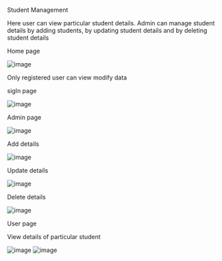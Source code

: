 Student Management
 
Here user can view particular student details. Admin can manage student details by adding students, by updating student details and by deleting student details
 
Home page
 
![image](https://user-images.githubusercontent.com/69582723/167304944-e0780dbf-f7c3-4b5b-8169-04e8076a008f.png)
 
Only registered user can view modify data

sigIn page

![image](https://user-images.githubusercontent.com/69582723/167305318-b0e3e3be-d56f-419d-bf0b-a672183965aa.png)

Admin page

![image](https://user-images.githubusercontent.com/69582723/167305371-46e9661f-a711-4883-890c-99465449ee4a.png)

Add details

![image](https://user-images.githubusercontent.com/69582723/167305425-8a15c3ef-eaf0-4ebc-a9fd-2fa68005bdc2.png)

Update details

![image](https://user-images.githubusercontent.com/69582723/167305474-c4363707-e491-4f0f-955e-2c09bda22a57.png)

Delete details

![image](https://user-images.githubusercontent.com/69582723/167305587-0b49da4c-d12d-4b1d-ae8d-39d8c594f8ca.png)

User page 

View details of particular student
 
![image](https://user-images.githubusercontent.com/69582723/167305013-6670e935-25a5-4c6b-abc2-7332090074dd.png)
![image](https://user-images.githubusercontent.com/69582723/230783101-6725ad62-2602-4da7-81b7-d290b9f96225.png)








